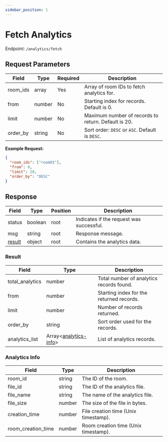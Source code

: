 ```yaml
---
sidebar_position: 1
---
```


# Fetch Analytics

Endpoint: `/analytics/fetch`

## Request Parameters

| Field    | Type   | Required | Description                                   |
| -------- | ------ | -------- | --------------------------------------------- |
| room_ids | array  | Yes      | Array of room IDs to fetch analytics for.     |
| from     | number | No       | Starting index for records. Default is 0.     |
| limit    | number | No       | Maximum number of records to return. Default is 20. |
| order_by | string | No       | Sort order: `DESC` or `ASC`. Default is `DESC`. |

**Example Request:**

```json
{
  "room_ids": ["room01"],
  "from": 0,
  "limit": 20,
  "order_by": "DESC"
}
```

## Response

| Field             | Type                        | Position | Description                       |
| ----------------- | -------------------------- | -------- | --------------------------------- |
| status            | boolean                     | root     | Indicates if the request was successful. |
| msg               | string                      | root     | Response message.                 |
| [result](#result) | object                      | root     | Contains the analytics data.      |

### Result

| Field            | Type                                      | Description                                 |
| ---------------- | ----------------------------------------- | ------------------------------------------- |
| total_analytics  | number                                    | Total number of analytics records found.    |
| from             | number                                    | Starting index for the returned records.    |
| limit            | number                                    | Number of records returned.                 |
| order_by         | string                                    | Sort order used for the records.            |
| analytics_list   | Array\<[analytics-info](#analytics-info)> | List of analytics records.                  |

### Analytics Info

| Field              | Type   | Description                                 |
| ------------------ | ------ | ------------------------------------------- |
| room_id            | string | The ID of the room.                         |
| file_id            | string | The ID of the analytics file.               |
| file_name          | string | The name of the analytics file.             |
| file_size          | number | The size of the file in bytes.              |
| creation_time      | number | File creation time (Unix timestamp).        |
| room_creation_time | number | Room creation time (Unix timestamp).        |
